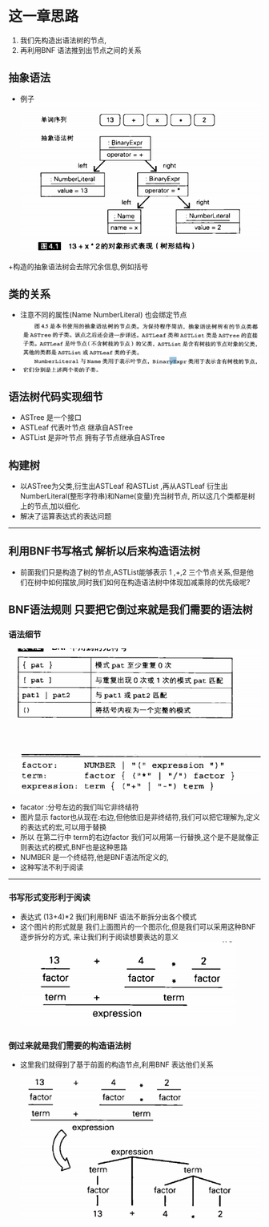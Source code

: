 # 这一章思路 
1. 我们先构造出语法树的节点, 
2. 再利用BNF 语法推到出节点之间的关系
## 抽象语法
+ 例子
![](2022-02-07-19-53-10.png)

+构造的抽象语法树会去除冗余信息,例如括号

## 类的关系
+ 注意不同的属性(Name NumberLiteral) 也会绑定节点
+ ![](2022-02-07-20-02-26.png)

## 语法树代码实现细节
+ ASTree 是一个接口
+ ASTLeaf 代表叶节点 继承自ASTree
+ ASTList 是非叶节点 拥有子节点继承自ASTree

## 构建树
+ 以ASTree为父类,衍生出ASTLeaf 和ASTList ,再从ASTLeaf 衍生出NumberLiteral(整形字符串)和Name(变量)充当树节点, 所以这几个类都是树上的节点,加以细化.
+ 解决了运算表达式的表达问题

---

## 利用BNF书写格式 解析以后来构造语法树
+ 前面我们只是构造了树的节点,ASTList能够表示 1 ,+,2 三个节点关系,但是他们在树中如何摆放,同时我们如何在构造语法树中体现加减乘除的优先级呢?

## BNF语法规则 只要把它倒过来就是我们需要的语法树

### 语法细节
![](2022-02-09-05-35-03.png)
<br>
<br>
<br>
<br>

![](2022-02-09-05-05-20.png)
+ facator  :分号左边的我们叫它非终结符 
+ 图片显示 factor也从现在:右边,但他依旧是非终结符,我们可以把它理解为,定义的表达式的宏,可以用于替换 
+ 所以 在第二行中 term的右边factor 我们可以用第一行替换,这个是不是就像正则表达式的模式,BNF也是这种思路
+ NUMBER 是一个终结符,他是BNF语法所定义的,
+ 这种写法不利于阅读

---

### 书写形式变形利于阅读
+ 表达式 (13+4)*2 我们利用BNF 语法不断拆分出各个模式
+ 这个图片的形式就是 我们上面图片的一个图示化,但是我们可以采用这种BNF逐步拆分的方式, 来让我们利于阅读想要表达的意义
![](2022-02-09-05-15-50.png)

### 倒过来就是我们需要的构造语法树
+ 这里我们就得到了基于前面的构造节点,利用BNF 表达他们关系
![](2022-02-09-05-20-26.png)

